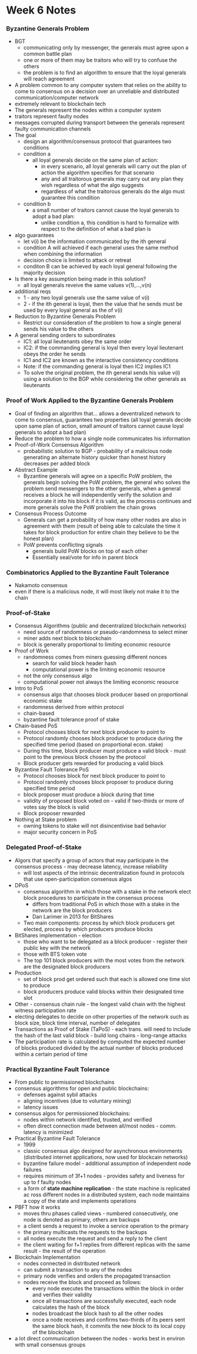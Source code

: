 # Week 6 Notes

### Byzantine Generals Problem
* BGT 
  * communicating only by messenger, the generals must agree upon a common battle plan
  * one or more of them may be traitors who will try to confuse the others
  * the problem is to find an algorithm to ensure that the loyal generals will reach agreement
* A problem common to any computer system that relies on the ability to come to consensus on a decision over an unreliable and distributed communication/computer network
* extremely relevant to blockchain tech
* The generals represent the nodes within a computer system
* traitors represent faulty nodes
* messages corrupted during transport between the generals represent faulty communication channels
* The goal
  * design an algorithm/consensus protocol that guarantees two conditions
  * condition a
    * all loyal generals decide on the same plan of action:
      * in every scenario, all loyal generals will carry out the plan of action the algorithm specifies for that scenario
      * any and all traitorous generals may carry out any plan they wish regardless of what the algo suggests
      * regardless of what the traitorous generals do the algo must guarantee this condition
  * condition b
    * a small number of traitors cannot cause the loyal generals to adopt a bad plan:
      * unlike condition a, this condition is hard to formalize with respect to the definition of what a bad plan is
* algo guarantees
  * let v(i) be the information communicated by the ith general
  * condition A will achieved if each general uses the same method when combining the information
  * decision choice is limited to attack or retreat
  * conditon B can be achieved by each loyal general following the majority decision 
* Is there a key assumption being made in this solution? 
  * all loyal generals reveive the same values v(1),...,v(n)
* additional reqs
  * 1 - any two loyal generals use the same value of v(i)
  * 2 - if the ith general is loyal, then the value that he sends must be used by every loyal general as the of v(i)
* Reduction to Byzantine Generals Problem
  * Restrict our consideration of the problem to how a single general sends his value to the others
* A general sending orders to subordinates
  *  IC1: all loyal lieutenants obey the same order
  *  IC2: if the commanding general is loyal then every loyal lieutenant obeys the order he sends
  *  IC1 and IC2 are known as the interactive consistency conditions
  *  Note: if the commanding general is loyal then IC2 implies IC1
  *  To solve the original problem, the ith general sends his value v(i) using a solution to the BGP while considering the other generals as lieutenants

### Proof of Work Applied to the Byzantine Generals Problem
* Goal of finding an algorithm that... allows a deventralized network to come to consensus, guarantees two properties (all loyal generals decide upon same plan of action, small amount of traitors cannot cause loyal generals to adopt a bad plan)
* Reduce the problem to how a single node communicates his information
* Proof-of-Work Consensus Algorithm
  * probabilistic solution to BGP - probability of a malicious node generating an alternate history quicker than honest history decreases per added block
* Abstract Example
  * Byzantine generals will agree on a specific PoW problem, the generals begin solving the PoW problem, the general who solves the problem send messengers to the other generals, when a general receives a block he will independently verify the solution and incorporate it into his block if it is valid, as the process continues and more generals solve the PoW problem the chain grows
* Consensus Process Outcome
  * Generals can get a probability of how many other nodes are also in agreement with them (result of being able to calculate the time it takes for block production for entire chain they believe to be the honest plan)
  * PoW prevents conflicting signals
    * generals build PoW blocks on top of each other
    * Essentially seal/vote for info in parent block

### Combinatorics Applied to the Byzantine Fault Tolerance
* Nakamoto consensus
* even if there is a malicious node, it will most likely not make it to the chain

### Proof-of-Stake
* Consensus Algorithms (public and decentralized blockchain networks)
  * need source of randomness or pseudo-randomness to select miner
  * miner adds next block to blockchain
  * block is generally proportional to limiting economic resource
* Proof of Work
  * randomness comes from miners guessing different nonces
    * search for valid block header hash
    * computational power is the limiting economic resource
  * not the only consensus algo
  * computational power not always the limiting economic resource
* Intro to PoS
  * consensus algo that chooses block producer based on proportional economic stake
  * randomness derived from within protocol
  * chain-based
  * byzantine fault tolerance proof of stake 
* Chain-based PoS
  * Protocol chooses block for next block producer to point to
  * Protocol randomly chooses block producer to produce during the specified time period (based on proportional econ. stake)
  * During this time, block producer must produce a valid block - must point to the previous block chosen by the protocol
  * Block producer gets rewarded for producing a valid block
* Byzantine Fault Tolerance PoS
  * Protocol chooses block for next block producer to point to
  * Protocol randomly chooses block proposer to produce during specified time period
  * block proposer must produce a block during that time
  * validity of proposed block voted on - valid if two-thirds or more of votes say the block is valid
  * Block proposer rewarded  
* Nothing at Stake problem 
  * owning tokens to stake will not disincentivise bad behavior
  * major security concern in PoS

### Delegated Proof-of-Stake
* Algors that specify a group of actors that may participate in the consensus process - may decrease latency, increase reliability
  * will lost aspects of the intrinsic decentralization found in protocols that use open-participation consensus algos
* DPoS
  * consensus algorithm in which those with a stake in the network elect block procedures to participate in the consensus process
    * differs from traditional PoS in which those with a stake in the network are the block producers
    * Dan Larimer in 2013 for BitShares
  * Two main components: process by which block producers get elected, process by which producers produce blocks 
* BitShares implementation - election
  * those who want to be delegated as a block producer - register their public key with the network
  * those with BTS token vote
  * The top 101 block producers with the most votes from the network are the designated block producers
* Production
  * set of block prod get ordered such that each is allowed one time slot to produce
  * block producers produce valid blocks within their designated time slot
* Other - consensus chain rule - the longest valid chain with the highest witness participation rate
* electing delegates to decide on other properties of the network such as block size, block time interval, number of delegates
* Transactions as Proof of Stake (TaPoS) - each trans. will need to include the hash of the last valid block - build long chains - long-range attacks
* The participation rate is calculated by computed the expected number of blocks produced divided by the actual number of blocks produced within a certain period of time


### Practical Byzantine Fault Tolerance
* From public to permissioned blockchains
* consensus algorithms for open and public blockchains:
  * defenses against sybil attacks
  * aligning incentives (due to voluntary mining)
  * latency issues
* consensus algos for permissioned blockchains:
  * nodes within network identified, trusted, and verified
  * often direct connection made between all/most nodes - comm. latency is minimized  
* Practical Byzantine Fault Tolerance
  * 1999
  * classic consensus algo designed for asynchronous environments (distributed internet applications, now used for blockcain networks)
  * byzantine failure model - additional assumption of independent node failures
  * requires minimum of 3f+1 nodes - provides safety and liveness for up to f faulty nodes
  * a form of **state machine replication** - the state machine is replicated ac ross different nodes in a distributed system, each node maintains a copy of the state and implements operations
* PBFT how it works
  * moves thru phases called views - numbered consecutively, one node is denoted as primary, others are backups
  * a client sends a request to invoke a service operation to the primary
  * the primary multicasts the requests to the backups
  * all nodes execute the request and send a reply to the client
  * the client waiting for f+1 replies from different replicas with the same result - the result of the operation 
* Blockchain Implementation
  * nodes connected in distributed network
  * can submit a transaction to any of the nodes
  * primary node verifies and orders the propagated transaction 
  * nodes receive the block and proceed as follows:
    * every node executes the transactions within the block in order and verifies their validity
    * once all transactions are successfully executed, each node calculates the hash of the block
    * nodes broadcast the block hash to all the other nodes
    * once a node receives and confirms two-thirds of its peers sent the same block hash, it commits the new block to its local copy of the blockchain
* a lot direct communication between the nodes - works best in environ with small consensus groups
